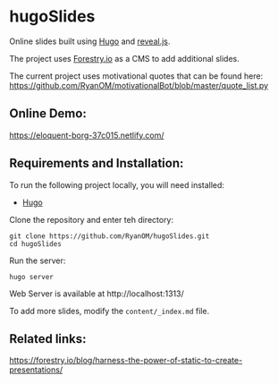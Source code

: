 # hugoSlides

Online slides built using [Hugo](https://gohugo.io/) and [reveal.js](https://revealjs.com/#/).

The project uses [Forestry.io](https://forestry.io/) as a CMS to add additional slides.

The current project uses motivational quotes that can be found here: https://github.com/RyanOM/motivationalBot/blob/master/quote_list.py

## Online Demo:
https://eloquent-borg-37c015.netlify.com/


## Requirements and Installation:

To run the following project locally, you will need installed:
- [Hugo](https://gohugo.io/)


Clone the repository and enter teh directory:
```
git clone https://github.com/RyanOM/hugoSlides.git
cd hugoSlides
```

Run the server:
```
hugo server
```

Web Server is available at http://localhost:1313/

To add more slides, modify the `content/_index.md` file.



## Related links:
https://forestry.io/blog/harness-the-power-of-static-to-create-presentations/
